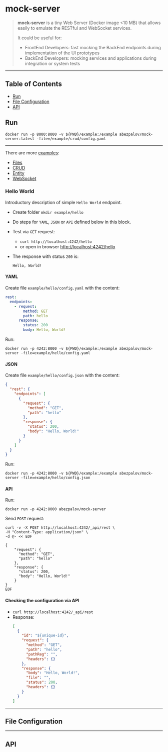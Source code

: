 # mock-server

> **mock-server** is a tiny Web Server (Docker image <10 MB) that allows easily to emulate the RESTful and WebSocket services.
>
> It could be useful for:
>
> - FrontEnd Developers: fast mocking the BackEnd endpoints during implementation of the UI prototypes
> - BackEnd Developers: mocking services and applications during integration or system tests

---

## Table of Contents

- [Run](#run)
- [File Configuration](#file-configuration)
- [API](#api)

## Run

`docker run -p 8000:8000 -v ${PWD}/example:/example abezpalov/mock-server:latest -file=/example/crud/config.yaml`

---

There are more [examples](example/README.md):

- [Files](example/README.md#files)
- [CRUD](example/README.md#crud)
- [Entity](example/README.md#entity)
- [WebSocket](example/README.md#websocket)

### Hello World

Introductory description of simple `Hello World` endpoint.

- Create folder `mkdir example/hello`

- Do steps for `YAML`, `JSON` or `API` defined below in this block.

- Test via `GET` request:

  - `curl http://localhost:4242/hello`
  - or open in browser [http://localhost:4242/hello](http://localhost:4242/hello)

- The response with status `200` is:
  ```
  Hello, World!
  ```

#### YAML

Create file `example/hello/config.yaml` with the content:

```yaml
rest:
  endpoints:
    - request:
        method: GET
        path: hello
      response:
        status: 200
        body: Hello, World!
```

Run:

```console
docker run -p 4242:8000 -v ${PWD}/example:/example abezpalov/mock-server -file=example/hello/config.yaml

```

#### JSON

Create file `example/hello/config.json` with the content:

```json
{
  "rest": {
    "endpoints": [
      {
        "request": {
          "method": "GET",
          "path": "hello"
        },
        "response": {
          "status": 200,
          "body": "Hello, World!"
        }
      }
    ]
  }
}
```

Run:

```console
docker run -p 4242:8000 -v ${PWD}/example:/example abezpalov/mock-server -file=example/hello/config.json

```

#### API

Run:

```console
docker run -p 4242:8000 abezpalov/mock-server
```

Send `POST` request:

```console
curl -v -X POST http://localhost:4242/_api/rest \
-H "Content-Type: application/json" \
-d @- << EOF

{
    "request": {
      "method": "GET",
      "path": "hello"
    },
    "response": {
      "status": 200,
      "body": "Hello, World!"
    }
}
EOF
```

#### Checking the configuration via API

- `curl http://localhost:4242/_api/rest`
- Response:
  ```json
  [
    {
      "id": "${unique-id}",
      "request": {
        "method": "GET",
        "path": "hello",
        "pathReg": "",
        "headers": {}
      },
      "response": {
        "body": "Hello, World!",
        "file": "",
        "status": 200,
        "headers": {}
      }
    }
  ]
  ```

---

## File Configuration

---

## API
